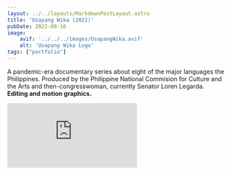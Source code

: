 ```yaml
---
layout: ../../layouts/MarkdownPostLayout.astro
title: 'Usapang Wika (2022)'
pubDate: 2022-08-16
image:
    avif: '../../../images/UsapangWika.avif'
    alt: 'Usapang Wika Logo'
tags: ["portfolio"]
---
```

A pandemic-era documentary series about eight of the major languages the Philippines. Produced by the Philippine National Commision for Culture and the Arts and then-congresswoman, currently Senator Loren Legarda. **Editing and motion graphics.**

<div class="video-container">
  <iframe src="https://www.youtube-nocookie.com/embed/YYpG1LMOfzY?si=0QHZSX6XyTKHr6kF&amp;start=20" 
          title="YouTube video player" 
          frameborder="0" 
          allow="accelerometer; autoplay; clipboard-write; encrypted-media; gyroscope; picture-in-picture; web-share" 
          referrerpolicy="strict-origin-when-cross-origin" 
          allowfullscreen></iframe>
</div>